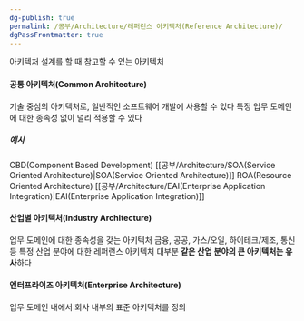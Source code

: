 ```yaml
---
dg-publish: true
permalink: /공부/Architecture/레퍼런스 아키텍처(Reference Architecture)/
dgPassFrontmatter: true
---
```

아키텍처 설계를 할 때 참고할 수 있는 아키텍처

#### 공통 아키텍처(Common Architecture)
기술 중심의 아키텍처로, 일반적인 소프트웨어 개발에 사용할 수 있다
특정 업무 도메인에 대한 종속성 없이 널리 적용할 수 있다

##### 예시
CBD(Component Based Development)
[[공부/Architecture/SOA(Service Oriented Architecture)\|SOA(Service Oriented Architecture)]]
ROA(Resource Oriented Architecture)
[[공부/Architecture/EAI(Enterprise Application Integration)\|EAI(Enterprise Application Integration)]]


#### 산업별 아키텍처(Industry Architecture)
업무 도메인에 대한 종속성을 갖는 아키텍처
금융, 공공, 가스/오일, 하이테크/제조, 통신 등 특정 산업 분야에 대한 레퍼런스 아키텍처
대부분 **같은 산업 분야의 큰 아키텍처는 유사**하다


#### 엔터프라이즈 아키텍처(Enterprise Architecture)
업무 도메인 내에서 회사 내부의 표준 아키텍처를 정의